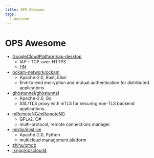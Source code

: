 ```yaml
---
title: OPS Awesome
tags:
  - Awesome
---
```


# OPS Awesome

- [GoogleCloudPlatform/iap-desktop](https://github.com/GoogleCloudPlatform/iap-desktop)
  - IAP - TCP-over-HTTPS
  - [HN](https://news.ycombinator.com/item?id=28441104)
- [ockam-network/ockam](https://github.com/ockam-network/ockam)
  - Apache-2.0, Rust, Elixir
  - End-to-end encryption and mutual authentication for distributed applications
- [ghostunnel/ghostunnel](https://github.com/ghostunnel/ghostunnel)
  - Apache-2.0, Go
  - SSL/TLS proxy with mTLS for securing non-TLS backend applications.
- [mRemoteNG/mRemoteNG](https://github.com/mRemoteNG/mRemoteNG)
  - GPLv2, C#
  - multi-protocol, remote connections manager.
- [mistio/mist-ce](https://github.com/mistio/mist-ce)
  - Apache-2.0, Python
  - multicloud management platform
- [zhihu/cmdb](https://github.com/zhihu/cmdb)
- [ixrjog/opscloud4](https://github.com/ixrjog/opscloud4)

